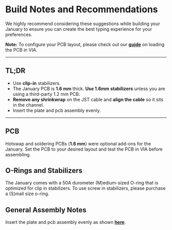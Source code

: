 # Build Notes and Recommendations

We highly recommend considering these suggestions while building your January to ensure you can create the best typing experience for your preferences.

**Note:** To configure your PCB layout, please check out our [**guide**](/docs/Downloads/January/PCBs/via_pcb_configuration) on loading the PCB in VIA.

---

## TL;DR

- Use **clip-in** stabilizers.
- The January PCB is **1.6 mm** thick. **Use 1.6mm stabilizers** unless you are using a third-party 1.2 mm PCB.
- **Remove any shrinkwrap** on the JST cable and **align the cable** so it sits in the channel.
- Insert the plate and pcb assembly evenly.
---

## PCB

Hotswap and soldering PCBs (**1.6 mm**) were optional add-ons for the January. Set the PCB to your desired layout and test the PCB in VIA before assembling.

## O-Rings and Stabilizers

The January comes with a 50A durometer (M)edium-sized O-ring that is optimized for clip in stabilizers. To use screw in stabilizers, please purchase a (S)mall size o-ring.

## General Assembly Notes
Insert the plate and pcb assembly evenly as shown [**here**](https://youtu.be/-jxQMKH6k0c?si=w3ze1bXAudY1tmUv&t=548).




